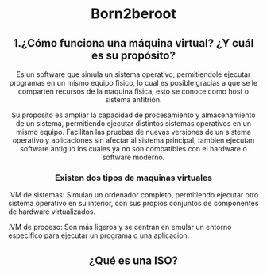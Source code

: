 <h1 align="center">Born2beroot</h1>

<h2 align="center">1.¿Cómo funciona una máquina virtual? ¿Y cuál es su propósito?</h2>

<p align="center">Es un software que simula un sistema operativo, permitiendole ejecutar programas en un mismo equipo fisico, lo cual es posible gracias a que se le comparten recursos de la maquina fisica, esto se conoce como host o sistema anfitrión.</p>

<p align="center">Su proposito es ampliar la capacidad de procesamiento y almacenamiento de un sistema, permitiendo ejecutar distintos sistemas operativos en un mismo equipo. Facilitan las pruebas de nuevas versiones de un sistema operativo y aplicaciones sin afectar al sistema principal, tambien ejecutan software antiguo los cuales ya no son compatibles con el hardware o software moderno.</p>

<h3 align="center">Existen dos tipos de maquinas virtuales</h3>

<p>.VM de sistemas: Simulan un ordenador completo, permitiendo ejecutar otro sistema operativo en su interior, con sus propios conjuntos de componentes de hardware virtualizados.</p>
<p>.VM de proceso: Son más ligeros y se centran en emular un entorno especifico para ejecutar un programa o una aplicacion.</p>

<h2 align="center">¿Qué es una ISO?</h2>